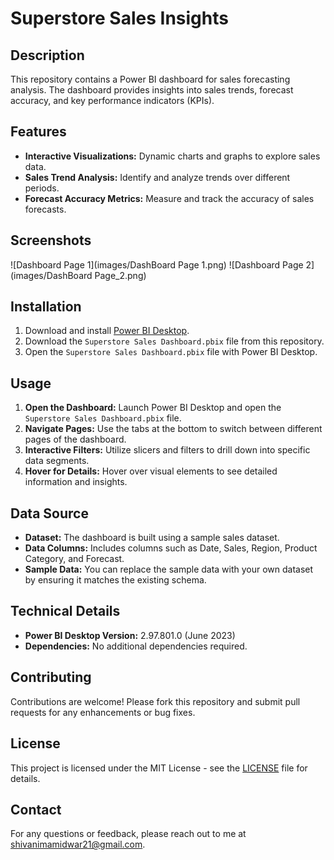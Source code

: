# Superstore Sales Insights

## Description
This repository contains a Power BI dashboard for sales forecasting analysis. The dashboard provides insights into sales trends, forecast accuracy, and key performance indicators (KPIs).

## Features
- **Interactive Visualizations:** Dynamic charts and graphs to explore sales data.
- **Sales Trend Analysis:** Identify and analyze trends over different periods.
- **Forecast Accuracy Metrics:** Measure and track the accuracy of sales forecasts.
  
## Screenshots
![Dashboard Page 1](images/DashBoard Page 1.png)
![Dashboard Page 2](images/DashBoard Page_2.png)

## Installation
1. Download and install [Power BI Desktop](https://powerbi.microsoft.com/desktop/).
2. Download the `Superstore Sales Dashboard.pbix` file from this repository.
3. Open the `Superstore Sales Dashboard.pbix` file with Power BI Desktop.

## Usage
1. **Open the Dashboard:** Launch Power BI Desktop and open the `Superstore Sales Dashboard.pbix` file.
2. **Navigate Pages:** Use the tabs at the bottom to switch between different pages of the dashboard.
3. **Interactive Filters:** Utilize slicers and filters to drill down into specific data segments.
4. **Hover for Details:** Hover over visual elements to see detailed information and insights.

## Data Source
- **Dataset:** The dashboard is built using a sample sales dataset.
- **Data Columns:** Includes columns such as Date, Sales, Region, Product Category, and Forecast.
- **Sample Data:** You can replace the sample data with your own dataset by ensuring it matches the existing schema.

## Technical Details
- **Power BI Desktop Version:** 2.97.801.0 (June 2023)
- **Dependencies:** No additional dependencies required.

## Contributing
Contributions are welcome! Please fork this repository and submit pull requests for any enhancements or bug fixes.

## License
This project is licensed under the MIT License - see the [LICENSE](LICENSE) file for details.

## Contact
For any questions or feedback, please reach out to me at [shivanimamidwar21@gmail.com](mailto:shivanimamidwar21@gmail.com).
